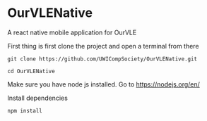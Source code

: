 # OurVLENative
A react native mobile application for OurVLE

First thing is first clone the project and open a terminal from there

```
git clone https://github.com/UWICompSociety/OurVLENative.git 
```
```
cd OurVLENative 
```

Make sure you have node js installed. Go to https://nodejs.org/en/

Install dependencies

```npm install```



